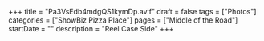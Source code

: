 +++
title = "Pa3VsEdb4mdgQS1kymDp.avif"
draft = false
tags = ["Photos"]
categories = ["ShowBiz Pizza Place"]
pages = ["Middle of the Road"]
startDate = ""
description = "Reel Case Side"
+++
